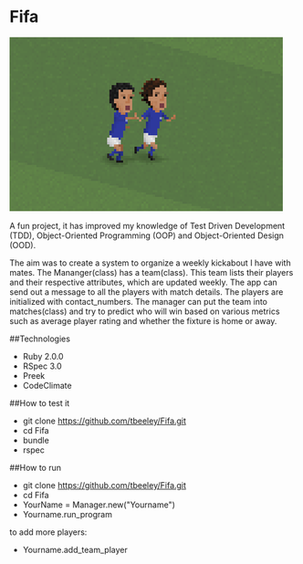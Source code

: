 Fifa
====

![Picture](./assets/tardelli1.png)

A fun project, it has improved my knowledge of Test Driven Development (TDD), Object-Oriented Programming (OOP) and Object-Oriented Design (OOD).

The aim was to create a system to organize a weekly kickabout I have with mates. The Mananger(class) has a team(class). This team lists their players and their respective attributes, which are updated weekly. The app can send out a message to all the players with match details. The players are initialized with contact_numbers. The manager can put the team into matches(class) and try to predict who will win based on various metrics such as average player rating and whether the fixture is home or away. 

##Technologies

- Ruby 2.0.0
- RSpec 3.0
- Preek
- CodeClimate 

##How to test it

- git clone https://github.com/tbeeley/Fifa.git
- cd Fifa
- bundle
- rspec

##How to run

- git clone https://github.com/tbeeley/Fifa.git
- cd Fifa
- YourName = Manager.new("Yourname")
- Yourname.run_program

to add more players:
- Yourname.add_team_player


